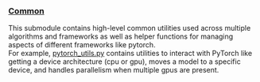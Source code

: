 ### [Common](common)

This submodule contains high-level common utilities used across multiple algorithms and frameworks as well as helper functions for managing aspects of different frameworks like pytorch.  
For example, [pytorch_utils.py](./pytorch_utils.py) contains utilities to interact with PyTorch like getting a device architecture (cpu or gpu), moves a model to a specific device, and handles parallelism when multiple gpus are present.  
